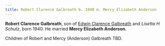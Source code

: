 ```yaml
---
title: Robert Clarence Galbreath b. 1940 m. Mercy Elizabeth Anderson
---
```

**Robert Clarence Galbreath**, son of [Edwin Clarence Galbreath](galbreath-edwin-clarence-1882.md) and *Lisetta H Schutz*, born 1940.  He married **Mercy Elizabeth Anderson**.

Children of Robert and Mercy (Anderson) Galbreath TBD.


